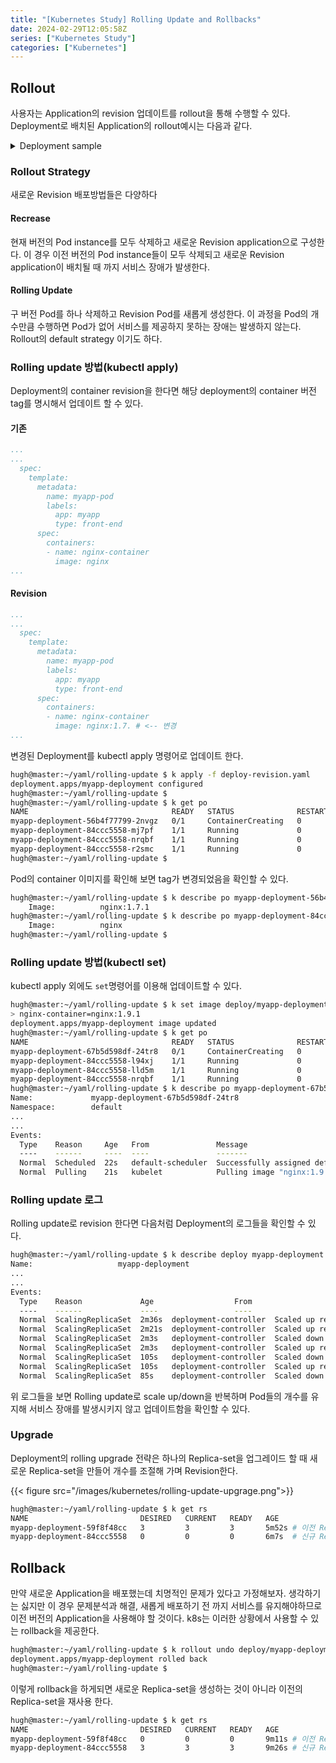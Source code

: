 ```yaml
---
title: "[Kubernetes Study] Rolling Update and Rollbacks"
date: 2024-02-29T12:05:58Z
series: ["Kubernetes Study"]
categories: ["Kubernetes"]
---
```


## Rollout

사용자는 Application의 revision 업데이트를 rollout을 통해 수행할 수 있다. Deployment로 배치된 Application의 rollout예시는 다음과 같다. 

<details>
  <summary>Deployment sample</summary>

  ```yaml
  apiVersion: apps/v1
  kind: Deployment
  metadata: 
    name: myapp-deployment
    labels:
      app: myapp
      type: front-end
  spec:
    template:
      metadata:
        name: myapp-pod
        labels:
          app: myapp
          type: front-end
      spec:
        containers:
        - name: nginx-container
          image: nginx
  replicas: 3
    selector:
      matchLabels:
        type: front-end
  ```
</details>


### Rollout Strategy

새로운 Revision 배포방법들은 다양하다

#### Recrease
현재 버전의 Pod instance를 모두 삭제하고 새로운 Revision application으로 구성한다.
이 경우 이전 버전의 Pod instance들이 모두 삭제되고 새로운 Revision application이 배치될 때 까지 서비스 장애가 발생한다.

#### Rolling Update
구 버전 Pod를 하나 삭제하고 Revision Pod를 새롭게 생성한다. 이 과정을 Pod의 개수만큼 수행하면 Pod가 없어 서비스를 제공하지 못하는 장애는 발생하지 않는다. Rollout의 default strategy 이기도 하다.

### Rolling update 방법(kubectl apply)
Deployment의 container revision을 한다면 해당 deployment의 container 버전 tag를 명시해서 업데이트 할 수 있다.

#### 기존
```yaml
...
...
  spec:
    template:
      metadata:
        name: myapp-pod
        labels:
          app: myapp
          type: front-end
      spec:
        containers:
        - name: nginx-container
          image: nginx
...
```

#### Revision
```yaml
...
...
  spec:
    template:
      metadata:
        name: myapp-pod
        labels:
          app: myapp
          type: front-end
      spec:
        containers:
        - name: nginx-container
          image: nginx:1.7. # <-- 변경
...
```

변경된 Deployment를 kubectl apply 명령어로 업데이트 한다.
```sh
hugh@master:~/yaml/rolling-update $ k apply -f deploy-revision.yaml 
deployment.apps/myapp-deployment configured
hugh@master:~/yaml/rolling-update $ 
hugh@master:~/yaml/rolling-update $ k get po
NAME                                READY   STATUS              RESTARTS   AGE
myapp-deployment-56b4f77799-2nvgz   0/1     ContainerCreating   0          6s     # <-- Rolling update
myapp-deployment-84ccc5558-mj7pf    1/1     Running             0          5m19s
myapp-deployment-84ccc5558-nrqbf    1/1     Running             0          5m19s
myapp-deployment-84ccc5558-r2smc    1/1     Running             0          5m19s
hugh@master:~/yaml/rolling-update $ 
```
Pod의 container 이미지를 확인해 보면 tag가 변경되었음을 확인할 수 있다.

```sh
hugh@master:~/yaml/rolling-update $ k describe po myapp-deployment-56b4f77799-2nvgz | grep "Image:"
    Image:          nginx:1.7.1
hugh@master:~/yaml/rolling-update $ k describe po myapp-deployment-84ccc5558-mj7pf | grep "Image:"
    Image:          nginx
hugh@master:~/yaml/rolling-update $ 
```

### Rolling update 방법(kubectl set)
kubectl apply 외에도 `set`명령어를 이용해 업데이트할 수 있다.

```sh
hugh@master:~/yaml/rolling-update $ k set image deploy/myapp-deployment \
> nginx-container=nginx:1.9.1
deployment.apps/myapp-deployment image updated
hugh@master:~/yaml/rolling-update $ k get po
NAME                                READY   STATUS              RESTARTS   AGE
myapp-deployment-67b5d598df-24tr8   0/1     ContainerCreating   0          15s
myapp-deployment-84ccc5558-l94xj    1/1     Running             0          56s
myapp-deployment-84ccc5558-lld5m    1/1     Running             0          52s
myapp-deployment-84ccc5558-nrqbf    1/1     Running             0          9m53s
hugh@master:~/yaml/rolling-update $ k describe po myapp-deployment-67b5d598df-24tr8
Name:             myapp-deployment-67b5d598df-24tr8
Namespace:        default
...
...
Events:
  Type    Reason     Age   From               Message
  ----    ------     ----  ----               -------
  Normal  Scheduled  22s   default-scheduler  Successfully assigned default/myapp-deployment-67b5d598df-24tr8 to worker2
  Normal  Pulling    21s   kubelet            Pulling image "nginx:1.9.1"
```

### Rolling update 로그
Rolling update로 revision 한다면 다음처럼 Deployment의 로그들을 확인할 수 있다. 

```sh
hugh@master:~/yaml/rolling-update $ k describe deploy myapp-deployment
Name:                   myapp-deployment
...
...
Events:
  Type    Reason             Age                  From                   Message
  ----    ------             ----                 ----                   -------
  Normal  ScalingReplicaSet  2m36s  deployment-controller  Scaled up replica set myapp-deployment-84ccc5558 to 3
  Normal  ScalingReplicaSet  2m21s  deployment-controller  Scaled up replica set myapp-deployment-59f8f48cc to 1
  Normal  ScalingReplicaSet  2m3s   deployment-controller  Scaled down replica set myapp-deployment-84ccc5558 to 2 from 3
  Normal  ScalingReplicaSet  2m3s   deployment-controller  Scaled up replica set myapp-deployment-59f8f48cc to 2 from 1
  Normal  ScalingReplicaSet  105s   deployment-controller  Scaled down replica set myapp-deployment-84ccc5558 to 1 from 2
  Normal  ScalingReplicaSet  105s   deployment-controller  Scaled up replica set myapp-deployment-59f8f48cc to 3 from 2
  Normal  ScalingReplicaSet  85s    deployment-controller  Scaled down replica set myapp-deployment-84ccc5558 to 0 from 1
```
위 로그들을 보면 Rolling update로 scale up/down을 반복하며 Pod들의 개수를 유지해 서비스 장애를 발생시키지 않고 업데이트함을 확인할 수 있다.

### Upgrade

Deployment의 rolling upgrade 전략은 하나의 Replica-set을 업그레이드 할 때 새로운 Replica-set을 만들어 개수를 조절해 가며 Revision한다.

{{< figure src="/images/kubernetes/rolling-update-upgrage.png">}}

```sh
hugh@master:~/yaml/rolling-update $ k get rs
NAME                         DESIRED   CURRENT   READY   AGE
myapp-deployment-59f8f48cc   3         3         3       5m52s # 이전 Replicaset
myapp-deployment-84ccc5558   0         0         0       6m7s  # 신규 ReplicaSet
```

## Rollback
만약 새로운 Application을 배포했는데 치명적인 문제가 있다고 가정해보자. 생각하기는 싫지만 이 경우 문제분석과 해결, 새롭게 배포하기 전 까지 서비스를 유지해야하므로 이전 버전의 Application을 사용해야 할 것이다.
k8s는 이러한 상황에서 사용할 수 있는 rollback을 제공한다.

```sh
hugh@master:~/yaml/rolling-update $ k rollout undo deploy/myapp-deployment
deployment.apps/myapp-deployment rolled back
hugh@master:~/yaml/rolling-update $
```

이렇게 rollback을 하게되면 새로운 Replica-set을 생성하는 것이 아니라 이전의 Replica-set을 재사용 한다.

```sh
hugh@master:~/yaml/rolling-update $ k get rs
NAME                         DESIRED   CURRENT   READY   AGE
myapp-deployment-59f8f48cc   0         0         0       9m11s # 이전 Replicaset
myapp-deployment-84ccc5558   3         3         3       9m26s # 신규 ReplicaSet
```